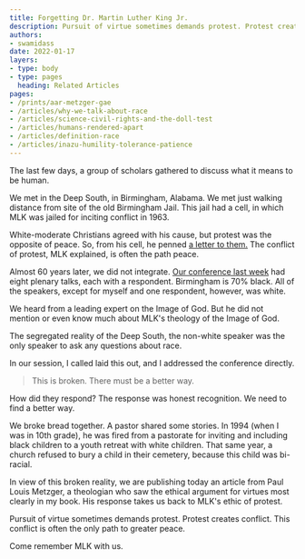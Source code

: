 ```yaml
---
title: Forgetting Dr. Martin Luther King Jr.
description: Pursuit of virtue sometimes demands protest. Protest creates conflict. This conflict is often the only path to greater peace.
authors:
- swamidass
date: 2022-01-17
layers:
- type: body
- type: pages
  heading: Related Articles
pages:
- /prints/aar-metzger-gae
- /articles/why-we-talk-about-race
- /articles/science-civil-rights-and-the-doll-test
- /articles/humans-rendered-apart
- /articles/definition-race
- /articles/inazu-humility-tolerance-patience
---
```

The last few days, a group of scholars gathered to discuss what it means to be human.

We met in the Deep South, in Birmingham, Alabama. We met just walking distance from site of the old Birmingham Jail. This jail had a cell, in which MLK was jailed for inciting conflict in 1963. 

White-moderate Christians agreed with his cause, but protest was the opposite of peace.  So, from his cell, he penned [a letter to them.](https://en.wikipedia.org/wiki/Letter_from_Birmingham_Jail) The conflict of protest, MLK explained, is often the path peace.

Almost 60 years later, we did not integrate. [Our conference last week](https://www.beesondivinity.com/events/Alone-in-the-Cosmos-Theological-Anthropology-for-a-Scientific-Age) had eight plenary talks, each with a respondent. Birmingham is 70% black. All of the speakers, except for myself and one respondent, however, was white.

We heard from a leading expert on the Image of God. But he did not mention or even know much about MLK's theology of the Image of God.

The segregated reality of the Deep South, the non-white speaker was the only speaker to ask any questions about race.

In our session, I called laid this out, and I addressed the conference directly.

> This is broken. There must be a better way. 

How did they respond? The response was honest recognition. We need to find a better way.

We broke bread together. A pastor shared some stories. In 1994 (when I was in 10th grade), he was fired from a pastorate for inviting and including black children to a youth retreat with white children. That same year, a church refused to bury a child in their cemetery, because this child was bi-racial. 

In view of this broken reality, we are publishing today an article from Paul Louis Metzger, a theologian who saw the ethical argument for virtues most clearly in my book. His response takes us back to MLK's ethic of protest. 

Pursuit of virtue sometimes demands protest. Protest creates conflict. This conflict is often the only path to greater peace.

Come remember MLK with us.

